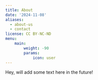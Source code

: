 ```yaml
---
title: About
date: '2024-11-08'
aliases:
  - about-us
  - contact
license: CC BY-NC-ND
menu:
    main: 
        weight: -90
        params:
            icon: user
---
```


Hey, will add some text here in the future!

